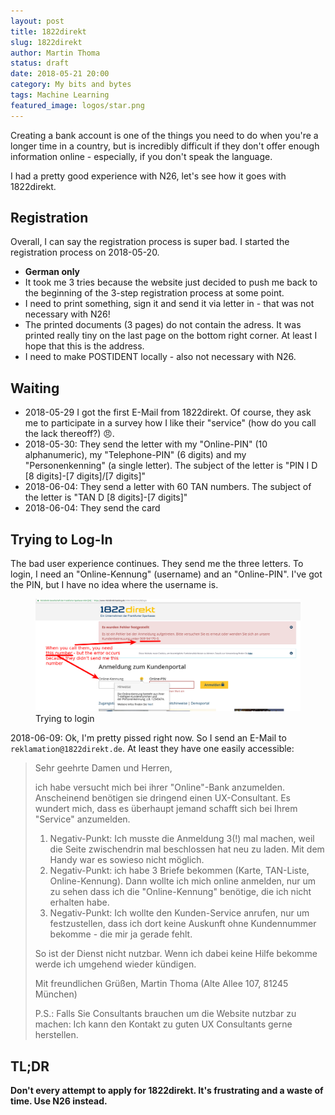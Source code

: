 ```yaml
---
layout: post
title: 1822direkt
slug: 1822direkt
author: Martin Thoma
status: draft
date: 2018-05-21 20:00
category: My bits and bytes
tags: Machine Learning
featured_image: logos/star.png
---
```

Creating a bank account is one of the things you need to do when you're a
longer time in a country, but is incredibly difficult if they don't offer
enough information online - especially, if you don't speak the language.

I had a pretty good experience with N26, let's see how it goes with 1822direkt.


## Registration

Overall, I can say the registration process is super bad. I started the
registration process on 2018-05-20.

* **German only**
* It took me 3 tries because the website just decided to push me back to
  the beginning of the 3-step registration process at some point.
* I need to print something, sign it and send it via letter in - that was not
  necessary with N26!
* The printed documents (3 pages) do not contain the adress. It was printed
  really tiny on the last page on the bottom right corner. At least I hope that
  this is the address.
* I need to make POSTIDENT locally - also not necessary with N26.


## Waiting

* 2018-05-29 I got the first E-Mail from 1822direkt. Of course, they ask me to
  participate in a survey how I like their "service" (how do you call the lack
  thereoff?) 😠.
* 2018-05-30: They send the letter with my "Online-PIN" (10 alphanumeric), my
  "Telephone-PIN" (6 digits) and my "Personenkenning" (a single letter). The
  subject of the letter is "PIN I D [8 digits]-[7 digits]/[7 digits]"
* 2018-06-04: They send a letter with 60 TAN numbers. The subject of the letter is
 "TAN D [8 digits]-[7 digits]"
* 2018-06-04: They send the card


## Trying to Log-In

The bad user experience continues. They send me the three letters. To login, I
need an "Online-Kennung" (username) and an "Online-PIN". I've got the PIN, but I have
no idea where the username is.

<figure class="wp-caption aligncenter img-thumbnail">
    <img src="../images/2018/06/1822direkt-login.png" alt="Trying to login" style="width: 512px;"/>
    <figcaption class="text-center">Trying to login</figcaption>
</figure>

2018-06-09: Ok, I'm pretty pissed right now. So I send an E-Mail to
`reklamation@1822direkt.de`. At least they have one easily accessible:

> Sehr geehrte Damen und Herren,
>
> ich habe versucht mich bei ihrer "Online"-Bank anzumelden. Anscheinend
> benötigen sie dringend einen UX-Consultant. Es wundert mich, dass es
> überhaupt jemand schafft sich bei Ihrem "Service" anzumelden.
>
> 1. Negativ-Punkt: Ich musste die Anmeldung 3(!) mal machen, weil die Seite
>    zwischendrin mal beschlossen hat neu zu laden. Mit dem Handy war es
>    sowieso nicht möglich.
> 2. Negativ-Punkt: ich habe 3 Briefe bekommen (Karte, TAN-Liste,
>    Online-Kennung). Dann wollte ich mich online anmelden, nur um zu sehen
>    dass ich die "Online-Kennung" benötige, die ich nicht erhalten habe.
> 3. Negativ-Punkt: Ich wollte den Kunden-Service anrufen, nur um
>    festzustellen, dass ich dort keine Auskunft ohne Kundennummer bekomme -
>    die mir ja gerade fehlt.
>
> So ist der Dienst nicht nutzbar. Wenn ich dabei keine Hilfe bekomme werde ich
> umgehend wieder kündigen.
>
> Mit freundlichen Grüßen,
> Martin Thoma (Alte Allee 107, 81245 München)
>
> P.S.: Falls Sie Consultants brauchen um die Website nutzbar zu machen: Ich
> kann den Kontakt zu guten UX Consultants gerne herstellen.

## TL;DR

**Don't every attempt to apply for 1822direkt. It's frustrating and a waste of
time. Use N26 instead.**
